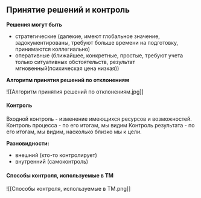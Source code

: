 ## Принятие решений и контроль

**Решения могут быть**
- стратегические (далекие, имеют глобальное значение, задокументированы, требуют больше времени на подготовку,  принимаются коллегиально)
- оперативные (ближайшее, конкретные, простые, требуют учета только ситуативных обстоятельств, результат мгновенный(психическая цена низкая))

**Алгоритм принятия решений по отклонениям** 

![[Алгоритм принятия решений по отклонениям.jpg]]

#### Контроль

Входной контроль - изменение имеющихся ресурсов и возможностей.
Контроль процесса - по его итогам, мы видим
Контроль результата - по его итогам, мы видим, насколько близко мы к цели.

**Разновидности:**
- внешний (кто-то контролирует)
- внутренний (самоконтроль)

#### Способы контроля, используемые в ТМ

![[Способы контроля, используемые в ТМ.png]]